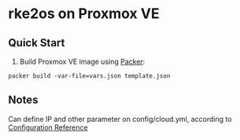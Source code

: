 # rke2os on Proxmox VE

## Quick Start

1. Build Proxmox VE image using [Packer](https://www.packer.io/): 

```
packer build -var-file=vars.json template.json
```

## Notes

Can define IP and other parameter on config/cloud.yml, according to [Configuration Reference](https://github.com/tomdb-be/rke2os/blob/master/README.md#configuration-reference)
